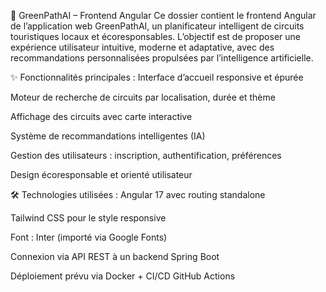 🌿 GreenPathAI – Frontend Angular
Ce dossier contient le frontend Angular de l’application web GreenPathAI, un planificateur intelligent de circuits touristiques locaux et écoresponsables.
L’objectif est de proposer une expérience utilisateur intuitive, moderne et adaptative, avec des recommandations personnalisées propulsées par l’intelligence artificielle.

✨ Fonctionnalités principales :
Interface d’accueil responsive et épurée

Moteur de recherche de circuits par localisation, durée et thème

Affichage des circuits avec carte interactive

Système de recommandations intelligentes (IA)

Gestion des utilisateurs : inscription, authentification, préférences

Design écoresponsable et orienté utilisateur

🛠️ Technologies utilisées :
Angular 17 avec routing standalone

Tailwind CSS pour le style responsive

Font : Inter (importé via Google Fonts)

Connexion via API REST à un backend Spring Boot

Déploiement prévu via Docker + CI/CD GitHub Actions
